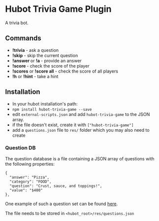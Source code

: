 # Hubot Trivia Game Plugin

A trivia bot.

## Commands

*   **!trivia** - ask a question
*   **!skip** - skip the current question
*   **!answer <answer>** or **!a <answer>** - provide an answer
*   **!score <player>** - check the score of the player
*   **!scores** or **!score all** - check the score of all players
*   **!h** or **!hint** - take a hint

## Installation

* In your hubot installation's path:
* `npm install hubot-trivia-game --save`
* edit `external-scripts.json` and add `hubot-trivia-game` to the JSON array.
* if the file doesn't exist, create it with `["hubot-trivia-game"]`
* add a `questions.json` file to `res/` folder which you may also need to create

### Question DB

The question database is a file containing a JSON array of questions with the following properties:
```
{
  "answer": "Pizza",
  "category": "FOOD",
  "question": "Crust, sauce, and toppings!",
  "value": "$400"
},
```
One example of such a question set can be found [here](http://www.reddit.com/r/datasets/comments/1uyd0t/200000_jeopardy_questions_in_a_json_file).

The file needs to be stored in `<hubot_root>/res/questions.json`
